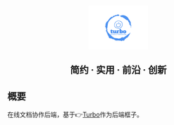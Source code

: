 <p  align="center">
<img src="./docs/logo.png" height="100" align="center">
</p>

<h2 align="center">简约 · 实用 · 前沿 · 创新</h2>

## 概要

在线文档协作后端，基于👉[Turbo](https://github.com/ClearXs/Turbo.git)作为后端框子。
